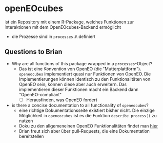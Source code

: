 # openEOcubes

ist ein Repository mit einem R-Package, welches Funktionen zur Interaktionen mit dem OpenEOcubes-Backend ermöglicht
- die Prozesse sind in `processes.R` definiert

## Questions to Brian
- Why are all functions of this package wrapped in a `processes`-Object?
	- Das ist eine Konvention von OpenEO (die "Mutterplattform"). `openeocubes` implementiert quasi nur Funktionen von OpenEO. Die Implementierungen können identisch zu den Funktionalitäten von OpenEO sein, können diese aber auch erweitern.
	  Das implementieren dieser Funktionen macht ein Backend dann "OpenEO-compliant"
		- [ ] Herausfinden, was OpenEO fordert
- is there a concise documentation to all functionality of `openeocubes`?
	- eine richtige Dokumentationsseite existiert bisher nicht. Die einzige Möglichkeit in `openeocubes` ist es die Funktion `describe_process()` zu nutzen
	- Doku zu den allgemeneinen OpenEO Funktionalitäten findet man [hier](https://openeo.org/documentation/1.0/processes.html)
	- Brian freut sich aber über pull-Requests, die eine Dokumentation bereitstellen
